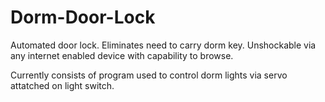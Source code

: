 # Dorm-Door-Lock
Automated door lock. Eliminates need to carry dorm key. Unshockable via any internet enabled device with capability to browse.

Currently consists of program used to control dorm lights via servo attatched on light switch.
